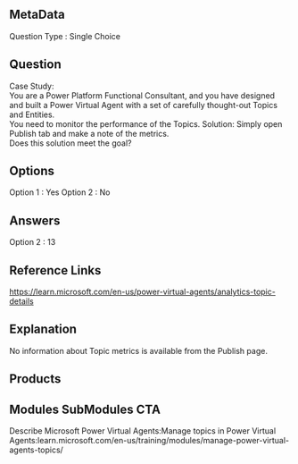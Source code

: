 ## MetaData
Question Type : Single Choice

## Question
Case Study:<br>You are a Power Platform Functional Consultant, and you have designed and built a Power Virtual Agent with a set of carefully thought-out Topics and Entities.<br>You need to monitor the performance of the Topics. Solution: Simply open Publish tab and make a note of the metrics.<br>Does this solution meet the goal?

## Options
Option 1 : Yes 
Option 2 : No 

## Answers
Option 2 : 13

## Reference Links
https://learn.microsoft.com/en-us/power-virtual-agents/analytics-topic-details

## Explanation
No information about Topic metrics is available from the Publish page. 

## Products
 
## Modules SubModules CTA
Describe Microsoft Power Virtual Agents:Manage topics in Power Virtual Agents:learn.microsoft.com/en-us/training/modules/manage-power-virtual-agents-topics/
